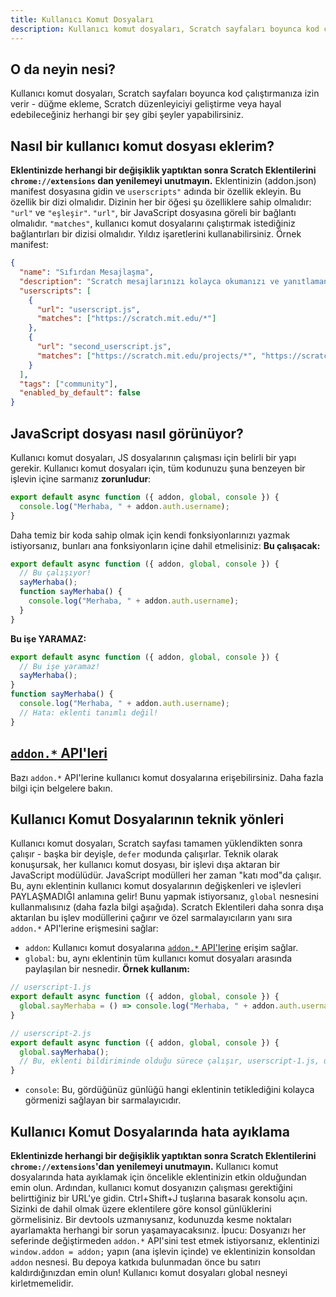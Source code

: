 ```yaml
---
title: Kullanıcı Komut Dosyaları
description: Kullanıcı komut dosyaları, Scratch sayfaları boyunca kod çalıştırmanıza izin verir - düğme ekleme, Scratch düzenleyiciyi geliştirme veya hayal edebileceğiniz herhangi bir şey gibi şeyler yapabilirsiniz.
---
```

## O da neyin nesi?
Kullanıcı komut dosyaları, Scratch sayfaları boyunca kod çalıştırmanıza izin verir - düğme ekleme, Scratch düzenleyiciyi geliştirme veya hayal edebileceğiniz herhangi bir şey gibi şeyler yapabilirsiniz.

## Nasıl bir kullanıcı komut dosyası eklerim?
**Eklentinizde herhangi bir değişiklik yaptıktan sonra Scratch Eklentilerini `chrome://extensions` dan yenilemeyi unutmayın.**
Eklentinizin (addon.json) manifest dosyasına gidin ve `userscripts"` adında bir özellik ekleyin.
Bu özellik bir dizi olmalıdır.
Dizinin her bir öğesi şu özelliklere sahip olmalıdır: `"url"` ve `"eşleşir"`.
`"url"`, bir JavaScript dosyasına göreli bir bağlantı olmalıdır.
`"matches"`, kullanıcı komut dosyalarını çalıştırmak istediğiniz bağlantırları bir dizisi olmalıdır. Yıldız işaretlerini kullanabilirsiniz.
Örnek manifest:
```json
{
  "name": "Sıfırdan Mesajlaşma",
  "description": "Scratch mesajlarınızı kolayca okumanızı ve yanıtlamanızı sağlar.",
  "userscripts": [
    {
      "url": "userscript.js",
      "matches": ["https://scratch.mit.edu/*"]
    },
    {
      "url": "second_userscript.js",
      "matches": ["https://scratch.mit.edu/projects/*", "https://scratch.mit.edu/users/*"]
    }
  ],
  "tags": ["community"],
  "enabled_by_default": false
}
```

## JavaScript dosyası nasıl görünüyor?
Kullanıcı komut dosyaları, JS dosyalarının çalışması için belirli bir yapı gerekir.
Kullanıcı komut dosyaları için, tüm kodunuzu şuna benzeyen bir işlevin içine sarmanız **zorunludur**:
```js
export default async function ({ addon, global, console }) {
  console.log("Merhaba, " + addon.auth.username);
}
```
Daha temiz bir koda sahip olmak için kendi fonksiyonlarınızı yazmak istiyorsanız, bunları ana fonksiyonların içine dahil etmelisiniz:
**Bu çalışacak:**
```js
export default async function ({ addon, global, console }) {
  // Bu çalışıyor!
  sayMerhaba();
  function sayMerhaba() {
    console.log("Merhaba, " + addon.auth.username);
  }
}
```
**Bu işe YARAMAZ:**
```js
export default async function ({ addon, global, console }) {
  // Bu işe yaramaz!
  sayMerhaba();
}
function sayMerhaba() {
  console.log("Merhaba, " + addon.auth.username);
  // Hata: eklenti tanımlı değil!
}
```

## [`addon.*` API'leri](/docs/developing/addon-apis-reference)
Bazı `addon.*` API'lerine kullanıcı komut dosyalarına erişebilirsiniz. Daha fazla bilgi için belgelere bakın.

## Kullanıcı Komut Dosyalarının teknik yönleri
Kullanıcı komut dosyaları, Scratch sayfası tamamen yüklendikten sonra çalışır - başka bir deyişle, `defer` modunda çalışırlar.
Teknik olarak konuşursak, her kullanıcı komut dosyası, bir işlevi dışa aktaran bir JavaScript modülüdür. JavaScript modülleri her zaman "katı mod"da çalışır.
Bu, aynı eklentinin kullanıcı komut dosyalarının değişkenleri ve işlevleri PAYLAŞMADIĞI anlamına gelir! Bunu yapmak istiyorsanız, `global` nesnesini kullanmalısınız (daha fazla bilgi aşağıda).
Scratch Eklentileri daha sonra dışa aktarılan bu işlev modüllerini çağırır ve özel sarmalayıcıların yanı sıra `addon.*` API'lerine erişmesini sağlar:
- `addon`: Kullanıcı komut dosyalarına [`addon.*` API'lerine](/docs/developing/addon-apis-reference) erişim sağlar.
- `global`: bu, aynı eklentinin tüm kullanıcı komut dosyaları arasında paylaşılan bir nesnedir. **Örnek kullanım:**
```js
// userscript-1.js
export default async function ({ addon, global, console }) {
  global.sayMerhaba = () => console.log("Merhaba, " + addon.auth.username);
}

// userscript-2.js
export default async function ({ addon, global, console }) {
  global.sayMerhaba();
  // Bu, eklenti bildiriminde olduğu sürece çalışır, userscript-1.js, userscripts dizisindeki userscript-2.js'den öncedir.
}
```
- `console`: Bu, gördüğünüz günlüğü hangi eklentinin tetiklediğini kolayca görmenizi sağlayan bir sarmalayıcıdır.

## Kullanıcı Komut Dosyalarında hata ayıklama
**Eklentinizde herhangi bir değişiklik yaptıktan sonra Scratch Eklentilerini `chrome://extensions`'dan yenilemeyi unutmayın.**
Kullanıcı komut dosyalarında hata ayıklamak için öncelikle eklentinizin etkin olduğundan emin olun.
Ardından, kullanıcı komut dosyanızın çalışması gerektiğini belirttiğiniz bir URL'ye gidin.
Ctrl+Shift+J tuşlarına basarak konsolu açın.
Sizinki de dahil olmak üzere eklentilere göre konsol günlüklerini görmelisiniz. Bir devtools uzmanıysanız, kodunuzda kesme noktaları ayarlamakta herhangi bir sorun yaşamayacaksınız.
İpucu: Dosyanızı her seferinde değiştirmeden `addon.*` API'sini test etmek istiyorsanız, eklentinizi `window.addon = addon;` yapın (ana işlevin içinde) ve eklentinizin konsoldan `addon` nesnesi. Bu depoya katkıda bulunmadan önce bu satırı kaldırdığınızdan emin olun! Kullanıcı komut dosyaları global nesneyi kirletmemelidir.